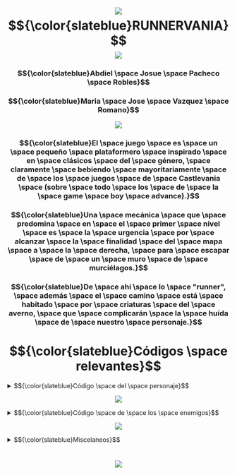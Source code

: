 # <h1 align="center"><img src="https://media.tenor.com/SrQO6J_VT-4AAAAj/cemetery-divider.gif" /> $${\color{slateblue}RUNNERVANIA}$$ <img src="https://media.tenor.com/SrQO6J_VT-4AAAAj/cemetery-divider.gif" /></h1>
<h3 align="center">$${\color{slateblue}Abdiel \space Josue \space Pacheco \space Robles}$$</h3>
<h3 align="center">$${\color{slateblue}Maria \space Jose \space Vazquez \space Romano}$$</h3>

<p align="center">
  <img src="https://media1.tenor.com/m/DqyyEmRmJK0AAAAC/flowers-cherry-blossom.gif" />
</p>

<h3 align="center">$${\color{slateblue}El \space juego \space es \space un \space pequeño \space plataformero \space inspirado \space en \space clásicos \space del \space género, \space claramente \space bebiendo \space mayoritariamente \space de \space los \space juegos \space de \space Castlevania \space (sobre \space todo \space los \space de \space la \space game \space boy \space advance).}$$</h3>
<h3 align="center">$${\color{slateblue}Una \space mecánica \space que \space predomina \space en \space el \space primer \space nivel \space es \space la \space urgencia \space por \space alcanzar \space la \space finalidad \space del \space mapa \space a \space la \space derecha, \space para \space escapar \space de \space un \space muro \space de \space murciélagos.}$$</h3>
<h3 align="center">$${\color{slateblue}De \space ahí \space lo \space "runner", \space además \space el \space camino \space está \space habitado \space por \space criaturas \space del \space averno, \space que \space complicarán \space la \space huída \space de \space nuestro \space personaje.}$$</h3>


# <h1 align="center">$${\color{slateblue}Códigos \space relevantes}$$

<details>
  <summary>$${\color{slateblue}Código \space del \space personaje}$$</summary>
  
  Aquí va el contenido que quieres ocultar.
  
  Puede ser texto, código, imágenes, etc.
</details>

<p align="center">
  <img src="https://media.tenor.com/bhxZ5O_Xnq8AAAAj/page-divider-glittery.gif" />
</p>

<details>
  <summary>$${\color{slateblue}Código \space de \space los \space enemigos}$$</summary>
  
  Aquí va el contenido que quieres ocultar.
  
  Puede ser texto, código, imágenes, etc.
</details>

<p align="center">
  <img src="https://media.tenor.com/bhxZ5O_Xnq8AAAAj/page-divider-glittery.gif" />
</p>

<details>
  <summary>$${\color{slateblue}Miscelaneos}$$</summary>
  
  Aquí va el contenido que quieres ocultar.
  
  Puede ser texto, código, imágenes, etc.
</details>


<h1></h1>
<p align="center">
  <img src="https://media1.tenor.com/m/bmxrC5x1kX8AAAAd/taykumix-divider.gif" />
</p>
